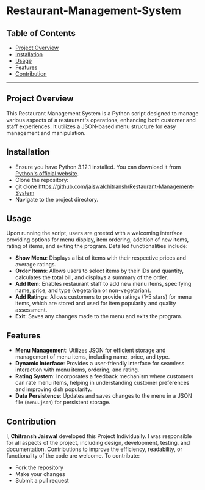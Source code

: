 # Restaurant-Management-System

## Table of Contents
- [Project Overview](#project-overview)
- [Installation](#installation)
- [Usage](#usage)
- [Features](#features)
- [Contribution](#contribution)

---

## Project Overview
This Restaurant Management System is a Python script designed to manage various aspects of a restaurant's operations, enhancing both customer and staff experiences. It utilizes a JSON-based menu structure for easy management and manipulation.

## Installation
- Ensure you have Python 3.12.1 installed. You can download it from [Python's official website](https://www.python.org/downloads/release/python-3121/).
- Clone the repository:
- git clone <https://github.com/jaiswalchitransh/Restaurant-Management-System>
- Navigate to the project directory.

## Usage
Upon running the script, users are greeted with a welcoming interface providing options for menu display, item ordering, addition of new items, rating of items, and exiting the program. Detailed functionalities include:

- **Show Menu**: Displays a list of items with their respective prices and average ratings.
- **Order Items**: Allows users to select items by their IDs and quantity, calculates the total bill, and displays a summary of the order.
- **Add Item**: Enables restaurant staff to add new menu items, specifying name, price, and type (vegetarian or non-vegetarian).
- **Add Ratings**: Allows customers to provide ratings (1-5 stars) for menu items, which are stored and used for item popularity and quality assessment.
- **Exit**: Saves any changes made to the menu and exits the program.

## Features
- **Menu Management**: Utilizes JSON for efficient storage and management of menu items, including name, price, and type.
- **Dynamic Interface**: Provides a user-friendly interface for seamless interaction with menu items, ordering, and rating.
- **Rating System**: Incorporates a feedback mechanism where customers can rate menu items, helping in understanding customer preferences and improving dish popularity.
- **Data Persistence**: Updates and saves changes to the menu in a JSON file (`menu.json`) for persistent storage.

## Contribution
I, **Chitransh Jaiswal** developed this Project Individually. I was responsible for all aspects of the project, including design, development, testing, and documentation.
Contributions to improve the efficiency, readability, or functionality of the code are welcome. To contribute:
- Fork the repository
- Make your changes
- Submit a pull request
